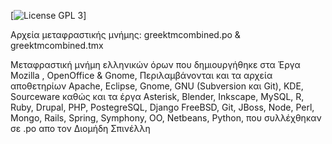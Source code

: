 [![License GPL 3][badge-license]]


Αρχεία μεταφραστικής μνήμης:
greektmcombined.po & greektmcombined.tmx

Μεταφραστική μνήμη ελληνικών όρων που δημιουργήθηκε στα Έργα Mozilla , OpenOffice & Gnome, Περιλαμβάνονται και τα αρχεία 
αποθετηρίων Apache, Eclipse, Gnome, GNU (Subversion και Git), KDE, Sourceware καθώς και τα έργα Asterisk, Blender, Inkscape, MySQL, R, Ruby, Drupal, PHP, PostegreSQL, Django FreeBSD, Git, JBoss, Node, Perl,
Mongo, Rails, Spring, Symphony, OO, Netbeans, Python, που συλλέχθηκαν σε .po απο τον Διομήδη Σπινέλλη

[badge-license]: https://img.shields.io/badge/license-GPL_3-green.svg
